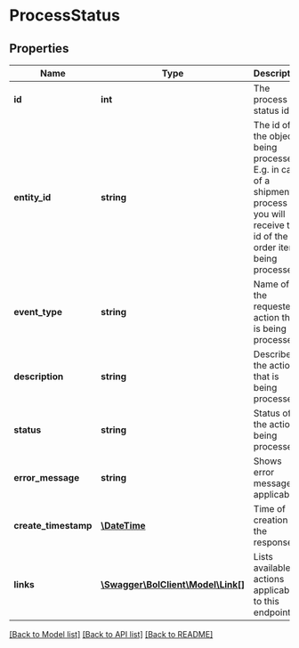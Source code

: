 # ProcessStatus

## Properties
Name | Type | Description | Notes
------------ | ------------- | ------------- | -------------
**id** | **int** | The process status id. | [optional] 
**entity_id** | **string** | The id of the object being processed. E.g. in case of a shipment process id, you will receive the id of the order item being processed. | [optional] 
**event_type** | **string** | Name of the requested action that is being processed. | [optional] 
**description** | **string** | Describes the action that is being processed. | [optional] 
**status** | **string** | Status of the action being processed. | [optional] 
**error_message** | **string** | Shows error message if applicable. | [optional] 
**create_timestamp** | [**\DateTime**](\DateTime.md) | Time of creation of the response. | [optional] 
**links** | [**\Swagger\BolClient\Model\Link[]**](Link.md) | Lists available actions applicable to this endpoint. | [optional] 

[[Back to Model list]](../README.md#documentation-for-models) [[Back to API list]](../README.md#documentation-for-api-endpoints) [[Back to README]](../README.md)



